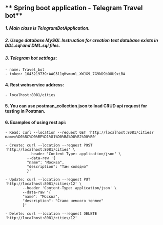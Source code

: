 ## ** Spring boot application - Telegram Travel bot**

##### 1. Main class is TelegramBotApplication.

##### 2. Usage database MySQl. Instruction for creation test database exists in DDL.sql and DML.sql files.

##### 3. Telegram bot settings: 
    - name: Travel_bot
    - token: 1643219739:AAG3l1qHvmunl_XWJX9_7G9kD9bOUU9xiBA

#### 4. Rest webservice address:
    - localhost:8081/cities
    
#### 5. You can use postman_collection.json to load CRUD api request for testing in Postman.

#### 6. Examples of using rest api:
    - Read: curl --location --request GET 'http://localhost:8081/cities?name=%D0%BC%D0%BE%D1%81%D0%BA%D0%B2%D0%B0'
    
    - Create: curl --location --request POST 'http://localhost:8081/cities' \
              --header 'Content-Type: application/json' \
              --data-raw '{
              "name": "Москва",
              "description": "Там холодно"
              }'
              
    - Update: curl --location --request PUT 'http://localhost:8081/cities/12' \
            --header 'Content-Type: application/json' \
            --data-raw '{
            "name": "Москва",
            "description": "Стало немного теплее"
            }'
            
    - Delete: curl --location --request DELETE 'http://localhost:8081/cities/12'

